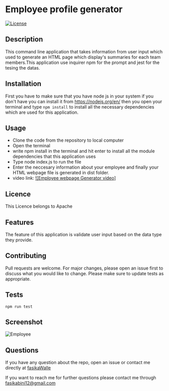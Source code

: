 
# Employee profile generator
[![License](https://img.shields.io/badge/License-Apache%202.0-yellow.svg)](https://opensource.org/licenses/Apache-2.0)
## Description

This command line application that takes information from user input which  used to generate an HTML page which display's summaries for each team members.This application use inquirer npm for the prompt and jest for the tesing the datas. 

## Installation
First you have to make sure that you have node js in your system if you don't have you can install it from https://nodejs.org/en/ then you open your terminal and type `npm install` to install all the necessary dependencies which are used for this  application.
## Usage
- Clone the code from the repository to local computer
- Open the terminal
- write npm install in the terminal and hit enter to install all the module dependencies that this application uses
- Type node index.js to run the file
- Enter the neccesary information about your employee and finally your HTML webpage file is generated in dist folder.
- video link: [![Employee webpage Generator video]]( )


 ## Licence
This Licence belongs to Apache 
 


## Features
The feature of this application is validate user input based on the data type they provide. 
 
## Contributing
Pull requests are welcome. For major changes, please open an issue first to discuss what you would like to change.
Please make sure to update tests as appropriate.
## Tests
```npm run test```  

## Screenshot
![Employee](https://user-images.githubusercontent.com/73629983/107825302-7866ad80-6d48-11eb-8b49-783369c590ae.png)

## Questions
If you have any question about the repo, open an issue or contact me directly at [fasikaWalle](https://github.com/fasikaWalle/)

If you want to reach me for further questions please contact me through fasikabini12@gmail.com
    